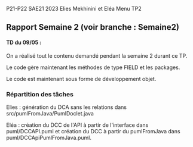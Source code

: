P21-P22 SAE21 2023
Elies Mekhinini et Eléa Menu TP2

Rapport Semaine 2
(voir branche : Semaine2)
---

#### TD du 09/05 :

On a réalisé tout le contenu demandé pendant la semaine 2 durant ce TP.

Le code gère maintenant les méthodes de type FIELD et les packages.

Le code est maintenant sous forme de développement objet.

### Répartition des tâches

Elies : génération du DCA sans les relations dans src/pumlFromJava/PumlDoclet.java

Eléa  : création du DCC de l'API à partir de l'interface dans puml/DCCAPI.puml et création du DCC à partir
du pumlFromJava dans puml/DCCApiPumlFromJava.puml.

